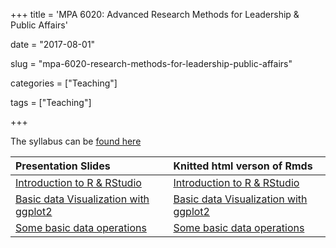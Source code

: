 +++
title = 'MPA 6020: Advanced Research Methods for Leadership & Public Affairs'

date = "2017-08-01"

slug =  "mpa-6020-research-methods-for-leadership-public-affairs"

categories = ["Teaching"]

tags = ["Teaching"]

+++

The syllabus can be [found here](https://aniruhil.org/teaching/mpa2/syllabus.pdf)

| Presentation Slides | Knitted html verson of Rmds |
| :----  | :-----                     |
| [Introduction to R & RStudio](https://aniruhil.org/teaching/mpa2/module01.html) | [Introduction to R & RStudio](https://aniruhil.org/teaching/mpa2/Module01_forClass.html) |
| [Basic data Visualization with ggplot2](https://aniruhil.org/teaching/mpa2/module02.html) | [Basic data Visualization with ggplot2](https://aniruhil.org/teaching/mpa2/Module02_forClass.html) | 
| [Some basic data operations](https://aniruhil.org/teaching/mpa2/module03.html) | [Some basic data operations](https://aniruhil.org/teaching/mpa2/Module03_forClass.html) | 


 
